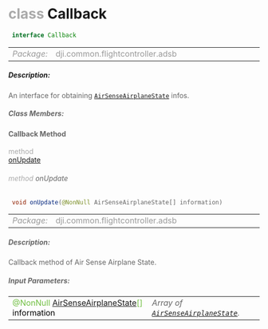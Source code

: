 <div class="article"><h1 ><font color="#AAA">class </font>Callback</h1></div>

~~~java
 interface Callback 
~~~

<html><table class="table-supportedby"><tr valign="top"><td width=15%><font color="#999"><i>Package:</i></td><td width=85%><font color="#999">dji.common.flightcontroller.adsb</td></tr></table></html>



##### Description:



<font color="#666">An interface for obtaining <code><a href="/Components/FlightController/DJIAirSenseAirplaneState.html#djiairsenseairplanestate">AirSenseAirplaneState</a></code> infos.



##### Class Members:



#### Callback Method

<div class="api-row" id="djiairsenseairplanestate_callback"><div class="api-col left"></div><div class="api-col middle" style="color:#AAA">method</div><div class="api-col right"><a class="trigger" href="#djiairsenseairplanestate_callback_inline">onUpdate</a></div></div><div class="inline-doc" id="djiairsenseairplanestate_callback_inline"

><div class="article"><h6 ><font color="#AAA">method </font>onUpdate</h6></div>

~~~java
 void onUpdate(@NonNull AirSenseAirplaneState[] information)
~~~

<html><table class="table-supportedby"><tr valign="top"><td width=15%><font color="#999"><i>Package:</i></td><td width=85%><font color="#999">dji.common.flightcontroller.adsb</td></tr></table></html>



##### Description:



<font color="#666">Callback method of Air Sense Airplane State.



##### Input Parameters:

<html><table class="table-inline-parameters"><tr valign="top"><td><font color="#70BF41">@NonNull <a href="/Components/FlightController/DJIAirSenseAirplaneState.html#djiairsenseairplanestate">AirSenseAirplaneState</a>[] <font color="#000">information</td><td><font color="#666"><i>Array of <code><a href="/Components/FlightController/DJIAirSenseAirplaneState.html#djiairsenseairplanestate">AirSenseAirplaneState</a></code>.</i></td></tr></table></html></div>


